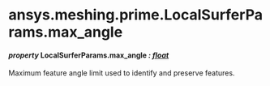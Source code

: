 # ansys.meshing.prime.LocalSurferParams.max_angle



#### *property* LocalSurferParams.max_angle *: [float](https://docs.python.org/3.11/library/functions.html#float)*

Maximum feature angle limit used to identify and preserve features.

<!-- !! processed by numpydoc !! -->
